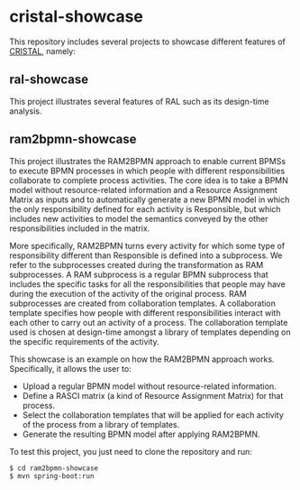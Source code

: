 cristal-showcase
================

This repository includes several projects to showcase different features of [CRISTAL](http://github.com/isa-group/cristal), namely:

## ral-showcase

This project illustrates several features of RAL such as its design-time analysis.

## ram2bpmn-showcase

This project illustrates the RAM2BPMN approach to enable current BPMSs to execute BPMN processes in which people with different responsibilities collaborate to complete process activities. The core idea is to take a BPMN model without resource-related information and a Resource Assignment Matrix as inputs and to automatically generate a new BPMN model in which the only responsibility defined for each activity is Responsible, but which includes new activities to model the semantics conveyed by the other responsibilities included in the matrix. 

More specifically, RAM2BPMN turns every activity for which some type of responsibility different than Responsible is defined into a subprocess. We refer to the subprocesses created during the transformation as RAM subprocesses. A RAM subprocess is a regular BPMN subprocess that includes the specific tasks for all the responsibilities that people may have during the execution of the activity of the original process. RAM subprocesses are created from collaboration templates. A collaboration template specifies how people with different responsibilities interact with each other to carry out an activity of a process. The collaboration template used is chosen at design-time amongst a library of templates depending on the specific requirements of the activity.

This showcase is an example on how the RAM2BPMN approach works. Specifically, it allows the user to:
- Upload a regular BPMN model without resource-related information.
- Define a RASCI matrix (a kind of Resource Assignment Matrix) for that process.
- Select the collaboration templates that will be applied for each activity of the process from a library of templates.
- Generate the resulting BPMN model after applying RAM2BPMN.

To test this project, you just need to clone the repository and run:

```
$ cd ram2bpmn-showcase
$ mvn spring-boot:run
```
